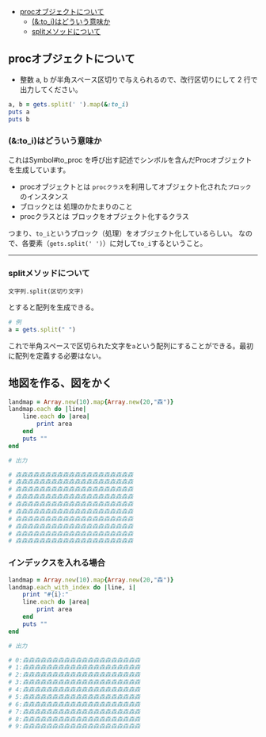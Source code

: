 - [procオブジェクトについて](#procオブジェクトについて)
  - [(\&:to\_i)はどういう意味か](#to_iはどういう意味か)
  - [splitメソッドについて](#splitメソッドについて)


## procオブジェクトについて

- 整数 a, b が半角スペース区切りで与えられるので、改行区切りにして 2 行で出力してください。
```ruby
a, b = gets.split(' ').map(&:to_i)
puts a
puts b
```

### (&:to_i)はどういう意味か
これはSymbol#to_proc を呼び出す記述でシンボルを含んだProcオブジェクトを生成しています。

- procオブジェクトとは
`procクラス`を利用してオブジェクト化された`ブロック`のインスタンス
- ブロックとは
処理のかたまりのこと
- procクラスとは
ブロックをオブジェクト化するクラス

つまり、`to_i`というブロック（処理）をオブジェクト化しているらしい。
なので、各要素（`gets.split(' ')`）に対して`to_i`するということ。

---
### splitメソッドについて
```
文字列.split(区切り文字)
```
とすると配列を生成できる。
```ruby
# 例
a = gets.split(" ")
```
これで半角スペースで区切られた文字を`a`という配列にすることができる。最初に配列を定義する必要はない。

## 地図を作る、図をかく
```ruby
landmap = Array.new(10).map{Array.new(20,"森")}
landmap.each do |line|
    line.each do |area|
        print area
    end
    puts ""
end

# 出力

# 森森森森森森森森森森森森森森森森森森森森
# 森森森森森森森森森森森森森森森森森森森森
# 森森森森森森森森森森森森森森森森森森森森
# 森森森森森森森森森森森森森森森森森森森森
# 森森森森森森森森森森森森森森森森森森森森
# 森森森森森森森森森森森森森森森森森森森森
# 森森森森森森森森森森森森森森森森森森森森
# 森森森森森森森森森森森森森森森森森森森森
# 森森森森森森森森森森森森森森森森森森森森
# 森森森森森森森森森森森森森森森森森森森森
```

### インデックスを入れる場合
```ruby
landmap = Array.new(10).map{Array.new(20,"森")}
landmap.each_with_index do |line, i|
    print "#{i}:"
    line.each do |area|
        print area
    end
    puts ""
end

# 出力

# 0:森森森森森森森森森森森森森森森森森森森森
# 1:森森森森森森森森森森森森森森森森森森森森
# 2:森森森森森森森森森森森森森森森森森森森森
# 3:森森森森森森森森森森森森森森森森森森森森
# 4:森森森森森森森森森森森森森森森森森森森森
# 5:森森森森森森森森森森森森森森森森森森森森
# 6:森森森森森森森森森森森森森森森森森森森森
# 7:森森森森森森森森森森森森森森森森森森森森
# 8:森森森森森森森森森森森森森森森森森森森森
# 9:森森森森森森森森森森森森森森森森森森森森
```